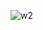 ![w2](https://user-images.githubusercontent.com/98183485/209205175-f6f97e18-bb76-4b1e-9947-233a53217b7a.png)
